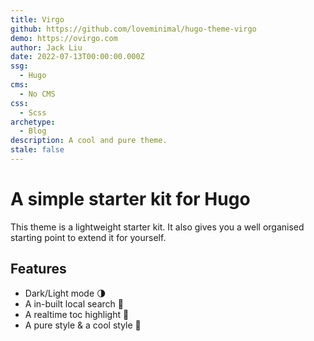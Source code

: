 ```yaml
---
title: Virgo
github: https://github.com/loveminimal/hugo-theme-virgo
demo: https://ovirgo.com
author: Jack Liu
date: 2022-07-13T00:00:00.000Z
ssg:
  - Hugo
cms:
  - No CMS
css:
  - Scss
archetype:
  - Blog
description: A cool and pure theme.
stale: false
---
```


# A simple starter kit for Hugo

This theme is a lightweight starter kit. It also gives you a well organised starting point to extend it for yourself.

## Features

* Dark/Light mode 🌗
* A in-built local search 🔎
* A realtime toc highlight 📃
* A pure style & a cool style 🎉
